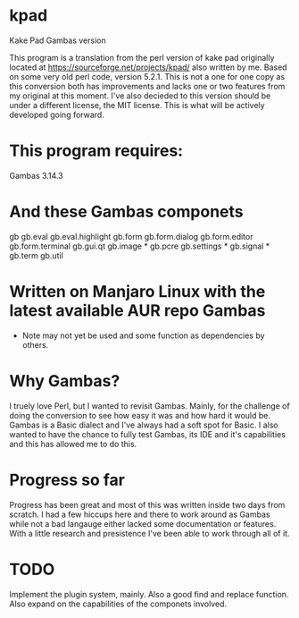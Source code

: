 # kpad

Kake Pad Gambas version

This program is a translation from the perl version of kake pad originally located at https://sourceforge.net/projects/kpad/ also written by me.
Based on some very old perl code, version 5.2.1. This is not a one for one copy as this conversion both has improvements and 
lacks one or two features from my original at this moment. I've also decieded to this version should be under a different license, the MIT license. This is what will be actively developed going forward. 

# This program requires: 

Gambas 3.14.3

# And these Gambas componets

gb
gb.eval
gb.eval.highlight
gb.form
gb.form.dialog
gb.form.editor
gb.form.terminal
gb.gui.qt
gb.image *
gb.pcre
gb.settings *
gb.signal *
gb.term
gb.util


# Written on Manjaro Linux with the latest available AUR repo Gambas

* Note may not yet be used and some function as dependencies by others. 

# Why Gambas? 

I truely love Perl, but I wanted to revisit Gambas. Mainly, for the challenge of doing the conversion to see how easy it was and how hard it would be. Gambas is a Basic dialect and I've always had a soft spot for Basic. I also wanted to have the chance to fully test Gambas, its IDE and it's capabilities and this has allowed me to do this.

# Progress so far

Progress has been great and most of this was written inside two days from scratch. I had a few hiccups here and there to work around as Gambas while not a bad langauge either lacked some documentation or features. With a little research and presistence I've been able to work through all of it. 

# TODO

Implement the plugin system, mainly. Also a good find and replace function. Also expand on the capabilities of the componets involved. 
